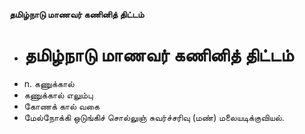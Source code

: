 **தமிழ்நாடு மாணவர் கணினித் திட்டம்**
- # தமிழ்நாடு மாணவர் கணினித் திட்டம்
- n. கணுக்கால்
- கணுக்கால் எலும்பு
- கோணக் கால் வகை
- மேல்நோக்கி ஒடுங்கிச் சொல்லுஞ் சுவர்ச்சரிவு (மண்) மலையடிக்குவியல்.

